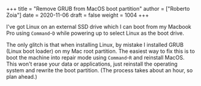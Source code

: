 +++
title = "Remove GRUB from MacOS boot partition"
author = ["Roberto Zoia"]
date = 2020-11-06
draft = false
weight = 1004
+++

I've got Linux on an external SSD drive which I can boot from my Macbook Pro using `Command`-`D` while powering up to select Linux as the boot drive.

The only glitch is that when installing Linux, by mistake I installed GRUB (Linux boot loader) on my Mac root partition. The easiest way to fix this is to boot the machine into repair mode using `Command`-`R` and reinstall MacOS. This won't erase your data or applications, just reinstall the operating system and rewrite the boot partition. (The process takes about an hour, so plan ahead.)
